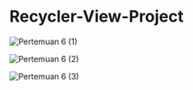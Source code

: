 # Recycler-View-Project

![Pertemuan 6 (1)](https://user-images.githubusercontent.com/101171623/195235382-380c31e4-ea54-4988-9739-d6dbe407fe63.png)

![Pertemuan 6 (2)](https://user-images.githubusercontent.com/101171623/195235394-6dc3516f-4d45-4b7f-ba26-32c53672516d.png)

![Pertemuan 6 (3)](https://user-images.githubusercontent.com/101171623/195235401-1632b850-3c6a-4739-b2eb-4f5b020e5360.png)
